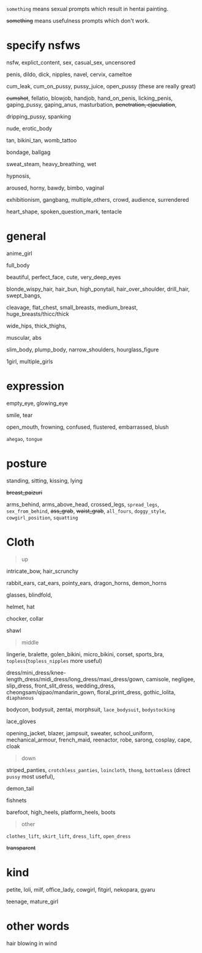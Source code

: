 
`something` means sexual prompts which result in hentai painting.

~~something~~ means usefulness prompts which don't work.

# specify nsfws

nsfw, explict_content, sex, casual_sex, uncensored

penis, dildo, dick, nipples, navel, cervix, cameltoe

cum_leak, cum_on_pussy, pussy_juice, open_pussy (these are really great)

~~cumshot~~, fellatio, blowjob, handjob, hand_on_penis, licking_penis, gaping_pussy, gaping_anus, masturbation, ~~penetration, ejaculation~~, 

dripping_pussy, spanking

nude, erotic_body

tan, bikini_tan, womb_tattoo

bondage, ballgag

sweat_steam, heavy_breathing, wet

hypnosis,

aroused, horny, bawdy, bimbo, vaginal

exhibitionism, gangbang, multiple_others, crowd, audience, surrendered

heart_shape, spoken_question_mark, tentacle


# general

anime_girl

full_body

beautiful, perfect_face, cute, very_deep_eyes

blonde_wispy_hair, hair_bun, high_ponytail, hair_over_shoulder, drill_hair, swept_bangs, 

cleavage, flat_chest, small_breasts, medium_breast,  huge_breasts/thicc/thick

wide_hips, thick_thighs, 

muscular, abs

slim_body, plump_body, narrow_shoulders, hourglass_figure


1girl, multiple_girls


# expression

empty_eye, glowing_eye

smile, tear

open_mouth, frowning, confused, flustered, embarrassed, blush

`ahegao`, `tongue`

# posture

standing, sitting, kissing, lying

~~breast_paizuri~~

arms_behind, arms_above_head, crossed_legs, `spread_legs`, `sex_from_behind`, ~~ass_grab~~, ~~waist_grab~~, `all_fours`, `doggy_style`, `cowgirl_position`, `squatting`


# Cloth

> up


intricate_bow, hair_scrunchy

rabbit_ears, cat_ears, pointy_ears, dragon_horns, demon_horns

glasses, blindfold, 

helmet, hat

chocker, collar

shawl

> middle

lingerie, bralette, golen_bikini, micro_bikini, corset, sports_bra, `topless`(`topless_nipples` more useful)

dress/mini_dress/knee-length_dress/midi_dress/long_dress/maxi_dress/gown, camisole, negligee, slip_dress, front_slit_dress, wedding_dress, cheongsam/qipao/mandarin_gown, floral_print_dress, gothic_lolita, `diaphanous`

bodycon, bodysuit, zentai, morphsuit, `lace_bodysuit`, `bodystocking`

lace_gloves

opening_jacket, blazer, jampsuit, sweater, school_uniform, mechanical_armour, french_maid, reenactor, robe, sarong, cosplay, cape, cloak

> down

striped_panties, `crotchless_panties`, `loincloth`, `thong`, `bottomless` (direct `pussy` most useful), 

demon_tail

fishnets

barefoot, high_heels, platform_heels, boots

> other

`clothes_lift`, `skirt_lift`, `dress_lift`, `open_dress`

~~transparent~~

# kind

petite, loli, milf, office_lady, cowgirl, fitgirl, nekopara, gyaru

teenage, mature_girl

# other words

hair blowing in wind
